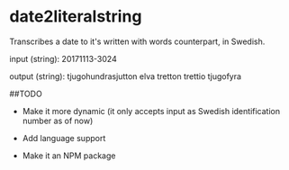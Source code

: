# date2literalstring
Transcribes a date to it's written with words counterpart, in Swedish.

input (string): 20171113-3024

output (string): tjugohundrasjutton elva tretton trettio tjugofyra

##TODO

* Make it more dynamic (it only accepts input as Swedish identification number as of now)

* Add language support

* Make it an NPM package
